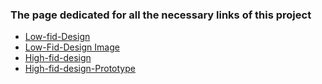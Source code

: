 ### The page dedicated for all the necessary links of this project

- [Low-fid-Design ](https://www.figma.com/file/p9vfooPIyRtbgCKLNqabxa/Low-Fid-design?type=design&node-id=0%3A1&mode=design&t=mw2r5C6OVvmbdB0n-1)
- [Low-Fid-Design Image ](https://drive.google.com/file/d/1_IT3u18cskhLo7wTfvh_k-NH-sw0Ipb5/view?usp=sharing)
- [High-fid-design](https://www.figma.com/file/ZBpzuaK61v6ZK69LElLTpm/High-Fid-Design?type=design&node-id=0%3A1&mode=design&t=VLiuwMYoLkDUk4GV-1)
- [High-fid-design-Prototype](https://www.figma.com/proto/ZBpzuaK61v6ZK69LElLTpm/High-Fid-Design?page-id=0%3A1&type=design&node-id=13-220&viewport=298%2C353%2C0.1&t=0omtE7CVQskiqvo3-1&scaling=scale-down&starting-point-node-id=13%3A220&show-proto-sidebar=1&mode=design)
